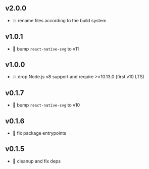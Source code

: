 ## v2.0.0

* 💥 rename files according to the build system

## v1.0.1

* 🐞 bump `react-native-svg` to v11

## v1.0.0

* 💥 drop Node.js v8 support and require >=10.13.0 (first v10 LTS)

## v0.1.7

* 🐞 bump `react-native-svg` to v10

## v0.1.6

* 🐞 fix package entrypoints

## v0.1.5

* 🐞 cleanup and fix deps
